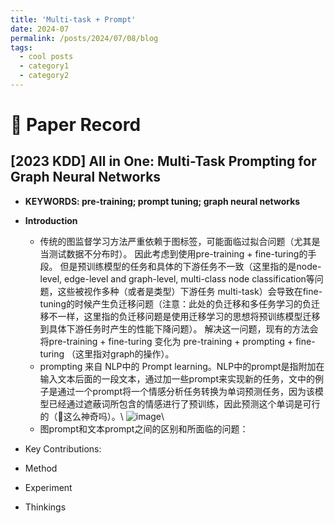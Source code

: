 ```yaml
---
title: 'Multi-task + Prompt'
date: 2024-07
permalink: /posts/2024/07/08/blog
tags:
  - cool posts
  - category1
  - category2
---
```


📖 Paper Record
======

[2023 KDD] All in One: Multi-Task Prompting for Graph Neural Networks
------
- **KEYWORDS: pre-training; prompt tuning; graph neural networks**
- **Introduction**
  - 传统的图监督学习方法严重依赖于图标签，可能面临过拟合问题（尤其是当测试数据不分布时）。 因此考虑到使用pre-training + fine-turing的手段。 但是预训练模型的任务和具体的下游任务不一致（这里指的是node-level, edge-level and graph-level, multi-class node classification等问题，这些被视作多种（或者是类型）下游任务 multi-task）会导致在fine-tuning的时候产生负迁移问题（注意：此处的负迁移和多任务学习的负迁移不一样，这里指的负迁移问题是使用迁移学习的思想将预训练模型迁移到具体下游任务时产生的性能下降问题）。 解决这一问题，现有的方法会将pre-training + fine-turing 变化为 pre-training + prompting + fine-turing （这里指对graph的操作）。
  - prompting 来自 NLP中的 Prompt learning。NLP中的prompt是指附加在输入文本后面的一段文本，通过加一些prompt来实现新的任务，文中的例子是通过一个prompt将一个情感分析任务转换为单词预测任务，因为该模型已经通过遮蔽词所包含的情感进行了预训练，因此预测这个单词是可行的（🤯这么神奇吗）。\\
![image](https://github.com/ZeyuLiu0706/zeyuliu0706.github.io/assets/58979380/bdbbbe38-4258-4111-a158-696c609a7c95)\\
  - 图prompt和文本prompt之间的区别和所面临的问题：

- Key Contributions:
- Method
- Experiment
- Thinkings

